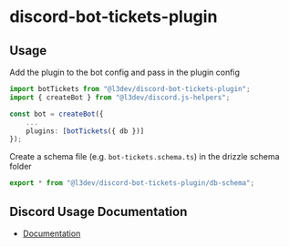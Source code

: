 # discord-bot-tickets-plugin

## Usage

Add the plugin to the bot config and pass in the plugin config

```ts
import botTickets from "@l3dev/discord-bot-tickets-plugin";
import { createBot } from "@l3dev/discord.js-helpers";

const bot = createBot({
    ...
    plugins: [botTickets({ db })]
});
```

Create a schema file (e.g. `bot-tickets.schema.ts`) in the drizzle schema folder

```ts
export * from "@l3dev/discord-bot-tickets-plugin/db-schema";
```

## Discord Usage Documentation

- [Documentation](docs/README.md)
